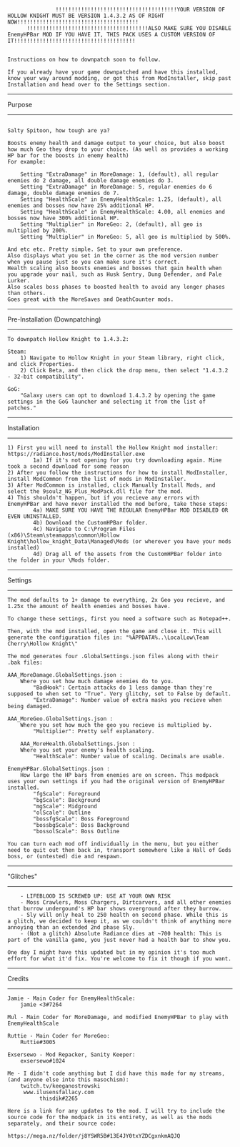 
			       !!!!!!!!!!!!!!!!!!!!!!!!!!!!!!!!!!!!!!YOUR VERSION OF HOLLOW KNIGHT MUST BE VERSION 1.4.3.2 AS OF RIGHT NOW!!!!!!!!!!!!!!!!!!!!!!!!!!!!!!!!!!!!!!
		  !!!!!!!!!!!!!!!!!!!!!!!!!!!!!!!!!!!!!!ALSO MAKE SURE YOU DISABLE EnemyHPBar MOD IF YOU HAVE IT, THIS PACK USES A CUSTOM VERSION OF IT!!!!!!!!!!!!!!!!!!!!!!!!!!!!!!!!!!!!!!

													    		 Instructions on how to downpatch soon to follow.

	If you already have your game downpatched and have this installed, know your way around modding, or got this from ModInstaller, skip past Installation and head over to the Settings section. 

***********
  Purpose
***********

																	    Salty Spitoon, how tough are ya?

	Boosts enemy health and damage output to your choice, but also boost how much Geo they drop to your choice. (As well as provides a working HP bar for the boosts in enemy health)
	For example:

		Setting "ExtraDamage" in MoreDamage: 1, (default), all regular enemies do 2 damage, all double damage enemies do 3.
		Setting "ExtraDamage" in MoreDamage: 5, regular enemies do 6 damage, double damage enemies do 7.
		Setting "HealthScale" in EnemyHealthScale: 1.25, (default), all enemies and bosses now have 25% additional HP.
		Setting "HealthScale" in EnemyHealthScale: 4.00, all enemies and bosses now have 300% additional HP.
        Setting "Multiplier" in MoreGeo: 2, (default), all geo is multiplied by 200%.
        Setting "Multiplier" in MoreGeo: 5, all geo is multiplied by 500%.

	And etc etc. Pretty simple. Set to your own preference.
	Also displays what you set in the corner as the mod version number when you pause just so you can make sure it's correct.
    Health scaling also boosts enemies and bosses that gain health when you upgrade your nail, such as Husk Sentry, Dung Defender, and Pale Lurker.
    Also scales boss phases to boosted health to avoid any longer phases than others. 
    Goes great with the MoreSaves and DeathCounter mods.

*************************************
   Pre-Installation (Downpatching)
*************************************

	To downpatch Hollow Knight to 1.4.3.2:

	Steam:
		1) Navigate to Hollow Knight in your Steam library, right click, and click Properties.
		2) Click Beta, and then click the drop menu, then select "1.4.3.2 - 32-bit compatibility".

	GoG:
		"Galaxy users can opt to download 1.4.3.2 by opening the game settings in the GoG launcher and selecting it from the list of patches."

********************
   Installation
********************

	1) First you will need to install the Hollow Knight mod installer: https://radiance.host/mods/ModInstaller.exe 
    		1a) If it's not opening for you try downloading again. Mine took a second download for some reason
	2) After you follow the instructions for how to install ModInstaller, install ModCommon from the list of mods in ModInstaller.
	3) After ModCommon is installed, click Manually Install Mods, and select the 9soulz_NG_Plus_ModPack.dll file for the mod.
    4) This shouldn't happen, but if you recieve any errors with EnemyHPBar and have never installed the mod before, take these steps:
    		4a) MAKE SURE YOU HAVE THE REGULAR EnemyHPBar MOD DISABLED OR EVEN UNINSTALLED.
            4b) Download the CustomHPBar folder.            
            4c) Navigate to C:\Program Files (x86)\Steam\steamapps\common\Hollow Knight\hollow_knight_Data\Managed\Mods (or wherever you have your mods installed)
            4d) Drag all of the assets from the CustomHPBar folder into the folder in your \Mods folder.

***************
   Settings 
***************

	The mod defaults to 1+ damage to everything, 2x Geo you recieve, and 1.25x the amount of health enemies and bosses have.

	To change these settings, first you need a software such as Notepad++.
    
	Then, with the mod installed, open the game and close it. This will generate the configuration files in: "%APPDATA%..\LocalLow\Team Cherry\Hollow Knight\"

	The mod generates four .GlobalSettings.json files along with their .bak files:

	AAA_MoreDamage.GlobalSettings.json : 
		Where you set how much damage enemies do to you.
			"BadHook": Certain attacks do 1 less damage than they're supposed to when set to "True". Very glitchy, set to False by default.
			"ExtraDamage": Number value of extra masks you recieve when being damaged.

	AAA_MoreGeo.GlobalSettings.json :
    	Where you set how much the geo you recieve is multiplied by.
            "Multiplier": Pretty self explanatory. 
	
    	AAA_MoreHealth.GlobalSettings.json : 
		Where you set your enemy's health scaling.
			"HealthScale": Number value of scaling. Decimals are usable. 

	EnemyHPBar.GlobalSettings.json : 
		How large the HP bars from enemies are on screen. This modpack uses your own settings if you had the original version of EnemyHPBar installed.
			"fgScale": Foreground
			"bgScale": Background
			"mgScale": Midground
			"olScale": Outline
			"bossfgScale": Boss Foreground
			"bossbgScale": Boss Background
			"bossolScale": Boss Outline
            
	You can turn each mod off individually in the menu, but you either need to quit out then back in, transport somewhere like a Hall of Gods boss, or (untested) die and respawn.

****************
   "Glitches"
****************

		- LIFEBLOOD IS SCREWED UP: USE AT YOUR OWN RISK
		- Moss Crawlers, Moss Chargers, Dirtcarvers, and all other enemies that burrow undergound's HP bar shows overground after they burrow.
		- Sly will only heal to 250 health on second phase. While this is a glitch, we decided to keep it, as we couldn't think of anything more annoying than an extended 2nd phase Sly.
		- (Not a glitch) Absolute Radiance dies at ~700 health: This is part of the vanilla game, you just never had a health bar to show you.

	One day I might have this updated but in my opinion it's too much effort for what it'd fix. You're welcome to fix it though if you want. 

**************
   Credits
**************

	Jamie - Main Coder for EnemyHealthScale:
		jamie <3#7264

	Mul - Main Coder for MoreDamage, and modified EnemyHPBar to play with EnemyHealthScale

	Ruttie - Main Coder for MoreGeo:        
        Ruttie#3005

	Exsersewo - Mod Repacker, Sanity Keeper: 
		exsersewo#1024

	Me - I didn't code anything but I did have this made for my streams, (and anyone else into this masochism):
    	twitch.tv/keeganostrowski
		 www.ilusensfallacy.com
			  thisdik#2265

	Here is a link for any updates to the mod. I will try to include the source code for the modpack in its entirety, as well as the mods separately, and their source code:
														https://mega.nz/folder/j8YSWR5B#13E4JY0txYZDCgxnkmAQJQ
